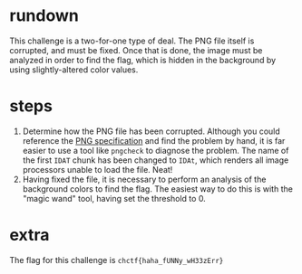 # rundown
This challenge is a two-for-one type of deal. The PNG file itself is corrupted, and must be fixed. Once that is done, the image must
be analyzed in order to find the flag, which is hidden in the background by using slightly-altered color values.

# steps
1) Determine how the PNG file has been corrupted. Although you could reference the [PNG specification](http://www.libpng.org/pub/png/spec/1.2/PNG-Structure.html)
and find the problem by hand, it is far easier to use a tool like `pngcheck` to diagnose the problem. The name of the first `IDAT` chunk has been changed to
`IDAt`, which renders all image processors unable to load the file. Neat!
2) Having fixed the file, it is necessary to perform an analysis of the background colors to find the flag. The easiest way to do this is with the "magic wand"
tool, having set the threshold to 0.

# extra
The flag for this challenge is `chctf{haha_fUNNy_wH33zErr}`